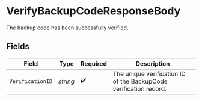 # VerifyBackupCodeResponseBody

The backup code has been successfully verified.


## Fields

| Field                                                             | Type                                                              | Required                                                          | Description                                                       |
| ----------------------------------------------------------------- | ----------------------------------------------------------------- | ----------------------------------------------------------------- | ----------------------------------------------------------------- |
| `VerificationID`                                                  | *string*                                                          | :heavy_check_mark:                                                | The unique verification ID of the BackupCode verification record. |